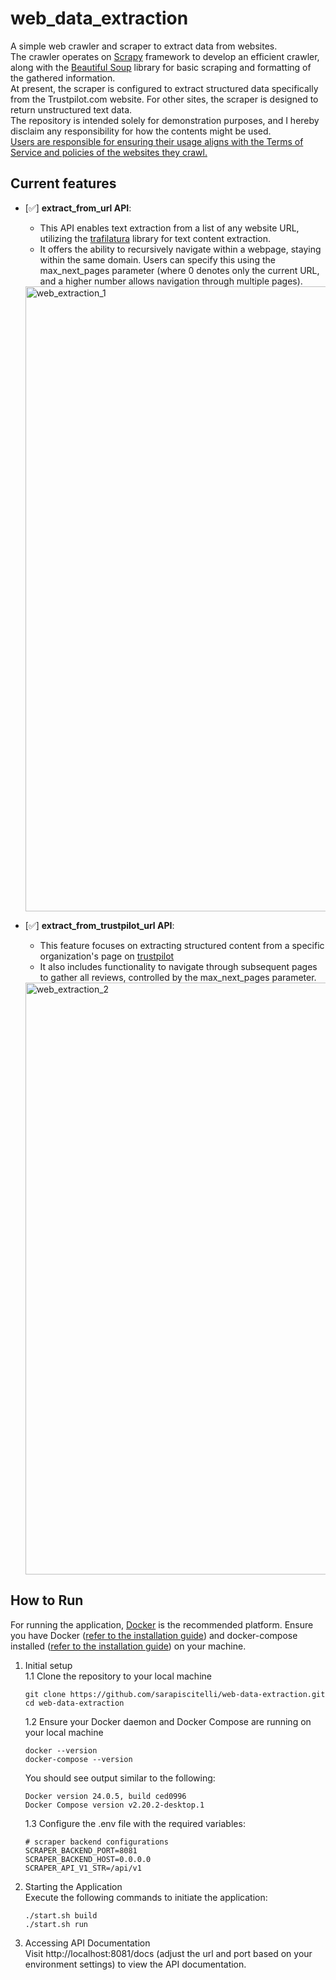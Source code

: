 # web_data_extraction
A simple web crawler and scraper to extract data from websites.  
The crawler operates on [Scrapy](https://scrapy.org) framework to develop an efficient crawler, along with the [Beautiful Soup](https://www.crummy.com/software/BeautifulSoup/bs4/doc/) library for basic scraping and formatting of the gathered information.     
At present, the scraper is configured to extract structured data specifically from the Trustpilot.com website. For other sites, the scraper is designed to return unstructured text data.  
The repository is intended solely for demonstration purposes, and I hereby disclaim any responsibility for how the contents might be used.   
<ins> Users are responsible for ensuring their usage aligns with the Terms of Service and policies of the websites they crawl. </ins>

## Current features
- [✅] **extract_from_url API**:
    - This API enables text extraction from a list of any website URL, utilizing the [trafilatura](https://trafilatura.readthedocs.io/en/latest/usage-python.html) library for text content extraction.
    - It offers the ability to recursively navigate within a webpage, staying within the same domain. Users can specify this using the max_next_pages parameter (where 0 denotes only the current URL, and a higher number allows navigation through multiple pages).
    <img width="1000" alt="web_extraction_1" src="https://github.com/sarapiscitelli/web-data-extraction/assets/104431794/42e3b340-416e-440e-84a5-ee9322a9a0de">

- [✅] **extract_from_trustpilot_url API**:
  - This feature focuses on extracting structured content from a specific organization's page on [trustpilot](https://www.trustpilot.com)
  - It also includes functionality to navigate through subsequent pages to gather all reviews, controlled by the max_next_pages parameter.
  <img width="947" alt="web_extraction_2" src="https://github.com/sarapiscitelli/web-data-extraction/assets/104431794/2b9bea45-adca-411f-98d4-171db27f3252">


## How to Run  
For running the application, [Docker](https://docs.docker.com/get-docker/) is the recommended platform. Ensure you have Docker ([refer to the installation guide](https://docs.docker.com/compose/install/)) and docker-compose installed ([refer to the installation guide](https://docs.docker.com/compose/install/)) on your machine. 

1. Initial setup   
   1.1 Clone the repository to your local machine
    ```
    git clone https://github.com/sarapiscitelli/web-data-extraction.git
    cd web-data-extraction
    ```
   
   1.2 Ensure your Docker daemon and Docker Compose are running on your local machine
   ```
   docker --version                                           
   docker-compose --version
   ```
   You should see output similar to the following:  
   ```console
   Docker version 24.0.5, build ced0996
   Docker Compose version v2.20.2-desktop.1
   ```   
   1.3 Configure the .env file with the required variables:   
   ```
   # scraper backend configurations
   SCRAPER_BACKEND_PORT=8081
   SCRAPER_BACKEND_HOST=0.0.0.0
   SCRAPER_API_V1_STR=/api/v1
   ```

3. Starting the Application  
    Execute the following commands to initiate the application:

    ```
    ./start.sh build
    ./start.sh run
    ```

4. Accessing API Documentation   
    Visit http://localhost:8081/docs (adjust the url and port based on your environment settings) to view the API documentation.
